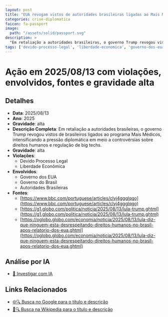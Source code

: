 ```yaml
---
layout: post
title: "EUA revogam vistos de autoridades brasileiras ligadas ao Mais Médicos"
categories: crise-diplomatica
faicon: fa-passport
image:
  path: "/assets/solid/passport.svg"
description: > 
  "Em retaliação a autoridades brasileiras, o governo Trump revogou vistos de brasileiros ligados ao programa Mais Médicos, intensificando a pressão diplomática em meio a controvérsias sobre direitos humanos e regulação de big techs."
tags: ['devido-processo-legal', 'liberdade-economica', 'governo-dos-eua', 'governo-do-brasil', 'autoridades-brasileiras', 'gravidade-alta']
---
```


# Ação em 2025/08/13 com violações, envolvidos, fontes e gravidade alta

## Detalhes
- **Data**: 2025/08/13
- **Ano**: 2025
- **Gravidade**: alta
- **Descrição Completa**: Em retaliação a autoridades brasileiras, o governo Trump revogou vistos de brasileiros ligados ao programa Mais Médicos, intensificando a pressão diplomática em meio a controvérsias sobre direitos humanos e regulação de big techs.
- **Gravidade**: alta <i class="fas fa-passport fa-2x"></i>
- **Violações**:
  - Devido Processo Legal
  - Liberdade Econômica
- **Envolvidos**:
  - Governo dos EUA
  - Governo do Brasil
  - Autoridades Brasileiras
- **Fontes**:
  - [https://www.bbc.com/portuguese/articles/clyj4ggglqgo](https://www.bbc.com/portuguese/articles/clyj4ggglqgo)
  - [https://g1.globo.com/politica/noticia/2025/08/13/lula-trump.ghtml](https://g1.globo.com/politica/noticia/2025/08/13/lula-trump.ghtml)
  - [https://oglobo.globo.com/economia/noticia/2025/08/13/lula-diz-que-ninguem-esta-desrespeitando-direitos-humanos-no-brasil-apos-relatorio-dos-eua.ghtml](https://oglobo.globo.com/economia/noticia/2025/08/13/lula-diz-que-ninguem-esta-desrespeitando-direitos-humanos-no-brasil-apos-relatorio-dos-eua.ghtml)

## Análise por IA
- [🤖 Investigar com IA](https://www.perplexity.ai/search?q=%20EUA%20revogam%20vistos%20de%20autoridades%20brasileiras%20ligadas%20ao%20Mais%20M%C3%A9dicos%20Em%20retalia%C3%A7%C3%A3o%20a%20autoridades%20brasileiras%2C%20o%20governo%20Trump%20revogou%20vistos%20de%20brasileiros%20ligados%20ao%20programa%20Mais%20M%C3%A9dicos%2C%20intensificando%20a%20press%C3%A3o%20diplom%C3%A1tica%20em%20meio%20a%20controv%C3%A9rsias%20sobre%20direitos%20humanos%20e%20regula%C3%A7%C3%A3o%20de%20big%20techs.%20Devido%20Processo%20Legal%20Liberdade%20Econ%C3%B4mica%202025%20gravidade%20alta)

## Links Relacionados
- [🌐🔍 Busca no Google para o título e descrição](https://www.google.com/search?q=%20EUA%20revogam%20vistos%20de%20autoridades%20brasileiras%20ligadas%20ao%20Mais%20M%C3%A9dicos%20Em%20retalia%C3%A7%C3%A3o%20a%20autoridades%20brasileiras%2C%20o%20governo%20Trump%20revogou%20vistos%20de%20brasileiros%20ligados%20ao%20programa%20Mais%20M%C3%A9dicos%2C%20intensificando%20a%20press%C3%A3o%20diplom%C3%A1tica%20em%20meio%20a%20controv%C3%A9rsias%20sobre%20direitos%20humanos%20e%20regula%C3%A7%C3%A3o%20de%20big%20techs.%20Devido%20Processo%20Legal%20Liberdade%20Econ%C3%B4mica%202025%20gravidade%20alta)
- [📖🔍 Busca na Wikipedia para o título e descrição](https://pt.wikipedia.org/w/index.php?search=%20EUA%20revogam%20vistos%20de%20autoridades%20brasileiras%20ligadas%20ao%20Mais%20M%C3%A9dicos%20Em%20retalia%C3%A7%C3%A3o%20a%20autoridades%20brasileiras%2C%20o%20governo%20Trump%20revogou%20vistos%20de%20brasileiros%20ligados%20ao%20programa%20Mais%20M%C3%A9dicos%2C%20intensificando%20a%20press%C3%A3o%20diplom%C3%A1tica%20em%20meio%20a%20controv%C3%A9rsias%20sobre%20direitos%20humanos%20e%20regula%C3%A7%C3%A3o%20de%20big%20techs.%20Devido%20Processo%20Legal%20Liberdade%20Econ%C3%B4mica%202025%20gravidade%20alta)

